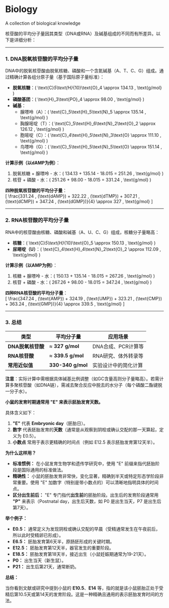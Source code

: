# Biology
A collection of biological knowledge 


核苷酸的平均分子量因其类型（DNA或RNA）及碱基组成的不同而有所差异。以下是详细分析：

---

### **1. DNA脱氧核苷酸的平均分子量**
DNA中的脱氧核苷酸由脱氧核糖、磷酸和一个含氮碱基（A、T、C、G）组成。通过精确计算各组分原子量（基于国际原子量标准）：

- **脱氧核糖**：\( \text{C}_5\text{H}_{10}\text{O}_4 \approx 134.13 \, \text{g/mol} \)  
- **磷酸基团**：\( \text{H}_3\text{PO}_4 \approx 98.00 \, \text{g/mol} \)  
- **碱基**：  
  - 腺嘌呤（A）：\( \text{C}_5\text{H}_5\text{N}_5 \approx 135.14 \, \text{g/mol} \)  
  - 胸腺嘧啶（T）：\( \text{C}_5\text{H}_6\text{N}_2\text{O}_2 \approx 126.12 \, \text{g/mol} \)  
  - 胞嘧啶（C）：\( \text{C}_4\text{H}_5\text{N}_3\text{O} \approx 111.10 \, \text{g/mol} \)  
  - 鸟嘌呤（G）：\( \text{C}_5\text{H}_5\text{N}_5\text{O} \approx 151.14 \, \text{g/mol} \)  

**计算示例（以dAMP为例）**：  
1. 脱氧核糖 + 腺嘌呤 - 水：\( 134.13 + 135.14 - 18.015 = 251.26 \, \text{g/mol} \)  
2. 核苷 + 磷酸 - 水：\( 251.26 + 98.00 - 18.015 = 331.24 \, \text{g/mol} \)  

**四种脱氧核苷酸的平均分子量**：  
\[
\frac{331.24 \, (\text{dAMP}) + 322.22 \, (\text{dTMP}) + 307.21 \, (\text{dCMP}) + 347.24 \, (\text{dGMP})}{4} \approx 327 \, \text{g/mol}
\]

---

### **2. RNA核苷酸的平均分子量**
RNA中的核苷酸由核糖、磷酸和碱基（A、U、C、G）组成，核糖分子量略高：  
- **核糖**：\( \text{C}_5\text{H}_{10}\text{O}_5 \approx 150.13 \, \text{g/mol} \)  
- **尿嘧啶（U）**：\( \text{C}_4\text{H}_4\text{N}_2\text{O}_2 \approx 112.09 \, \text{g/mol} \)  

**计算示例（以AMP为例）**：  
1. 核糖 + 腺嘌呤 - 水：\( 150.13 + 135.14 - 18.015 = 267.26 \, \text{g/mol} \)  
2. 核苷 + 磷酸 - 水：\( 267.26 + 98.00 - 18.015 = 347.24 \, \text{g/mol} \)  

**四种RNA核苷酸的平均分子量**：  
\[
\frac{347.24 \, (\text{AMP}) + 324.19 \, (\text{UMP}) + 323.21 \, (\text{CMP}) + 363.24 \, (\text{GMP})}{4} \approx 339.5 \, \text{g/mol}
\]

---

### **3. 总结**
| **类型**       | **平均分子量**       | **应用场景**                     |
|----------------|----------------------|----------------------------------|
| **DNA脱氧核苷酸** | ≈ **327 g/mol**     | DNA合成、PCR计算等              |
| **RNA核苷酸**    | ≈ **339.5 g/mol**   | RNA研究、体外转录等             |
| **常用近似值**   | **330-340 g/mol**   | 实验设计中的简化计算            |

**注意**：实际计算中需根据具体碱基比例调整（如GC含量高则分子量略高）。若需计算多聚核苷酸（如DNA链），需减去聚合反应中脱去的水分子（每个磷酸二酯键脱一分子水）。




**小鼠的发育时期通常用 "E" 来表示胚胎发育天数。**

具体含义如下：

1.  **"E"** 代表 **Embryonic day**（胚胎日）。
2.  **数字** 代表胚胎发育的**天数**（通常是从观察到阴栓或确认交配的那一天算起，定义为 E0.5）。
3.  **小数点** 常用于表示更精确的时间点（例如 E12.5 表示胚胎发育第12天半）。

**为什么这样用？**

*   **标准惯例：** 在小鼠发育生物学和遗传学研究中，使用 "E" 前缀来指代胚胎阶段是国际通用的标准做法。
*   **精确性：** 小鼠的胚胎发育非常快，变化显著，精确到半天或特定形态学阶段非常重要。使用 "E" 加数字（特别是带小数点的）可以清晰地指明具体的时间点。
*   **区分出生前后：** "E" 专门指代**出生前**的胚胎阶段。出生后的发育阶段通常用 **"P"** 来表示（Postnatal day，出生后天数，如 P0 是出生当天，P7 是出生后第7天）。

**举个例子：**

*   **E0.5：** 通常定义为发现阴栓或确认交配的早晨（受精通常发生在午夜前后，所以此时受精卵已形成）。
*   **E6.5：** 胚胎发育第6天半，原肠胚形成的关键时期。
*   **E12.5：** 胚胎发育第12天半，器官发生的重要阶段。
*   **E18.5：** 胚胎发育第18天半，接近出生（小鼠妊娠期通常为19-21天）。
*   **P0：** 出生当天（新生鼠）。
*   **P21：** 出生后第21天，通常断奶。

**总结：**

当你看到文献或研究中提到小鼠的 **E10.5**、**E14** 等，指的就是该小鼠胚胎正处于受精后第10.5天或第14天的发育阶段。这是一种精确且通用的表示胚胎发育时间的方法。
